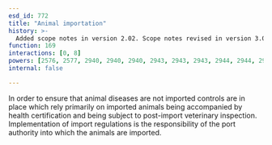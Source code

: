 ```yaml
---
esd_id: 772
title: "Animal importation"
history: >-
  Added scope notes in version 2.02. Scope notes revised in version 3.00 to clarify service responsibility. Term name changed from 'Importation of animals' to 'Ports of entry - animals - importation' in version 3.00. Name changed to 'Animal importation' in version 4.00.
function: 169
interactions: [0, 8]
powers: [2576, 2577, 2940, 2940, 2940, 2943, 2943, 2943, 2944, 2944, 2944]
internal: false

---
```


In order to ensure that animal diseases are not imported controls are in place which rely primarily on imported animals being accompanied by health certification and being subject to post-import veterinary inspection. Implementation of import regulations is the responsibility of the port authority into which the animals are imported.

